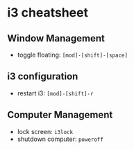 # i3 cheatsheet

## Window Management

- toggle floating: `[mod]-[shift]-[space]`


## i3 configuration

- restart i3: `[mod]-[shift]-r`


## Computer Management

- lock screen: `i3lock`
- shutdown computer: `poweroff`
